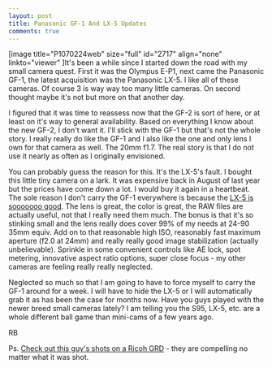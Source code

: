 ```yaml
---
layout: post
title: Panasonic GF-1 And LX-5 Updates
comments: true
---
```

[image title="P1070224web" size="full" id="2717" align="none" linkto="viewer" ]It's been a while since I started down the road with my small camera quest. First it was the Olympus E-P1, next came the Panasonic GF-1, the latest acquisition was the Panasonic LX-5. I like all of these cameras. Of course 3 is way way too many little cameras. On second thought maybe it's not but more on that another day.

I figured that it was time to reassess now that the GF-2 is sort of here, or at least on it's way to general availability. Based on everything I know about the new GF-2, I don't want it. I'll stick with the GF-1 but that's not the whole story. I really really do like the GF-1 and I also like the one and only lens I own for that camera as well. The 20mm f1.7. The real story is that I do not use it nearly as often as I originally envisioned.

You can probably guess the reason for this. It's the LX-5's fault. I bought this little tiny camera on a lark. It was expensive back in August of last year but the prices have come down a lot. I would buy it again in a heartbeat. The sole reason I don't carry the GF-1 everywhere is because the <a href="http://www.amazon.com/gp/redirect.html?ie=UTF8&amp;location=http%3A%2F%2Fwww.amazon.com%2Fs%3Fie%3DUTF8%26x%3D0%26ref_%3Dnb_sb_noss%26y%3D0%26field-keywords%3Dpanasonic%2520lx5%26url%3Dsearch-alias%253Daps&amp;tag=rbde-20&amp;linkCode=ur2&amp;camp=1789&amp;creative=390957">LX-5 is sooooooo good</a>. The lens is great, the color is great, the RAW files are actually useful, not that I really need them much. The bonus is that it's so stinking small and the lens really does cover 99% of my needs at 24-90 35mm equiv. Add on to that reasonable high ISO, reasonably fast maximum aperture (f2.0 at 24mm) and really really good image stabilization (actually unbelievable). Sprinkle in some convenient controls like AE lock, spot metering, innovative aspect ratio options, super close focus - my other cameras are feeling really really neglected.

Neglected so much so that I am going to have to force myself to carry the GF-1 around for a week. I will have to hide the LX-5 or I will automatically grab it as has been the case for months now. Have you guys played with the newer breed small cameras lately? I am telling you the S95, LX-5, etc. are a whole different ball game than mini-cams of a few years ago.

RB

Ps. <a href="http://www.flickr.com/photos/nacoki/sets/72057594061269305/with/95627004/">Check out this guy's shots on a Ricoh GRD</a> - they are compelling no matter what it was shot.